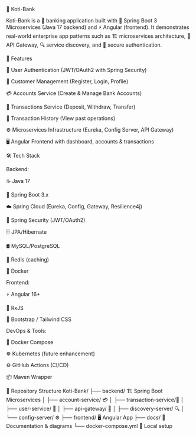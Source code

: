 🏦 Koti-Bank

Koti-Bank is a 🏦 banking application built with 🌱 Spring Boot 3 Microservices (Java 17 backend) and ⚡ Angular (frontend).
It demonstrates real-world enterprise app patterns such as 🏗 microservices architecture, 🚪 API Gateway, 🔍 service discovery, and 🔐 secure authentication.

🚀 Features

🔑 User Authentication (JWT/OAuth2 with Spring Security)

👤 Customer Management (Register, Login, Profile)

💳 Accounts Service (Create & Manage Bank Accounts)

💸 Transactions Service (Deposit, Withdraw, Transfer)

📜 Transaction History (View past operations)

⚙️ Microservices Infrastructure (Eureka, Config Server, API Gateway)

🖥 Angular Frontend with dashboard, accounts & transactions

🛠️ Tech Stack

Backend:

☕ Java 17

🌱 Spring Boot 3.x

☁️ Spring Cloud (Eureka, Config, Gateway, Resilience4j)

🔐 Spring Security (JWT/OAuth2)

🗄 JPA/Hibernate

🛢 MySQL/PostgreSQL

🧩 Redis (caching)

🐳 Docker

Frontend:

⚡ Angular 16+

📡 RxJS

🎨 Bootstrap / Tailwind CSS

DevOps & Tools:

🐳 Docker Compose

☸️ Kubernetes (future enhancement)

⚙️ GitHub Actions (CI/CD)

📦 Maven Wrapper

📂 Repository Structure
Koti-Bank/
├── backend/               🏗 Spring Boot Microservices
│   ├── account-service/    💳
│   ├── transaction-service/💸
│   ├── user-service/       👤
│   ├── api-gateway/        🚪
│   ├── discovery-server/   🔍
│   └── config-server/      ⚙️
├── frontend/              🖥 Angular App
├── docs/                  📖 Documentation & diagrams
└── docker-compose.yml     🐳 Local setup
